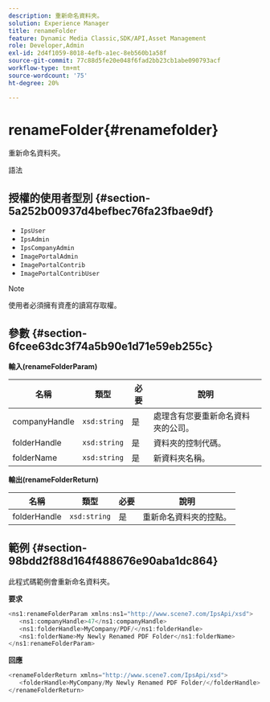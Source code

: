 ```yaml
---
description: 重新命名資料夾。
solution: Experience Manager
title: renameFolder
feature: Dynamic Media Classic,SDK/API,Asset Management
role: Developer,Admin
exl-id: 2d4f1059-8018-4efb-a1ec-8eb560b1a58f
source-git-commit: 77c88d5fe20e048f6fad2bb23cb1abe090793acf
workflow-type: tm+mt
source-wordcount: '75'
ht-degree: 20%

---
```


# renameFolder{#renamefolder}

重新命名資料夾。

語法

## 授權的使用者型別 {#section-5a252b00937d4befbec76fa23fbae9df}

* `IpsUser`
* `IpsAdmin`
* `IpsCompanyAdmin`
* `ImagePortalAdmin`
* `ImagePortalContrib`
* `ImagePortalContribUser`

>[!NOTE]
>
>使用者必須擁有資產的讀寫存取權。

## 參數 {#section-6fcee63dc3f74a5b90e1d71e59eb255c}

**輸入(renameFolderParam)**

| 名稱 | 類型 | 必要 | 說明 |
|---|---|---|---|
| companyHandle | `xsd:string` | 是 | 處理含有您要重新命名資料夾的公司。 |
| folderHandle | `xsd:string` | 是 | 資料夾的控制代碼。 |
| folderName | `xsd:string` | 是 | 新資料夾名稱。 |

**輸出(renameFolderReturn)**

| 名稱 | 類型 | 必要 | 說明 |
|---|---|---|---|
| folderHandle | `xsd:string` | 是 | 重新命名資料夾的控點。 |

## 範例 {#section-98bdd2f88d164f488676e90aba1dc864}

此程式碼範例會重新命名資料夾。

**要求**

```java
<ns1:renameFolderParam xmlns:ns1="http://www.scene7.com/IpsApi/xsd">
   <ns1:companyHandle>47</ns1:companyHandle>
   <ns1:folderHandle>MyCompany/PDF/</ns1:folderHandle>
   <ns1:folderName>My Newly Renamed PDF Folder</ns1:folderName>
</ns1:renameFolderParam>
```

**回應**

```java
<renameFolderReturn xmlns="http://www.scene7.com/IpsApi/xsd">
   <folderHandle>MyCompany/My Newly Renamed PDF Folder/</folderHandle>
</renameFolderReturn>
```
